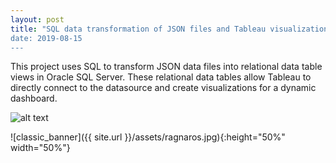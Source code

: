 ```yaml
---
layout: post
title: "SQL data transformation of JSON files and Tableau visualizations (SQL, Tableau)
date: 2019-08-15
---
```

This project uses SQL to transform JSON data files into relational data table views in Oracle SQL Server. These relational data tables allow Tableau to directly connect to the datasource and create visualizations for a dynamic dashboard.

![alt text](https://placekitten.com/300/300 "Text Title")

![classic_banner]({{ site.url }}/assets/ragnaros.jpg){:height="50%" width="50%"}

<!---->
